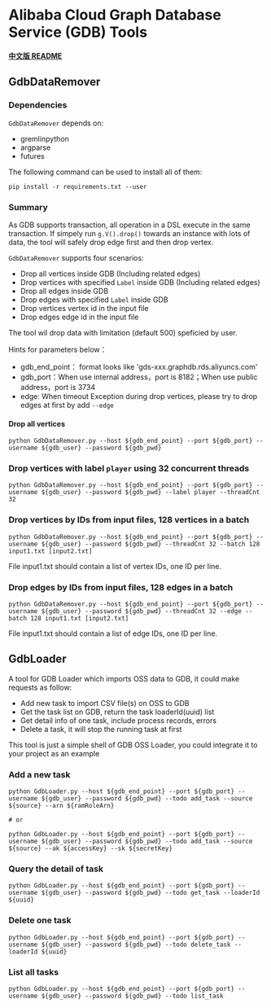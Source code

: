 # Alibaba Cloud Graph Database Service (GDB) Tools

[**中文版 README**](README.cn.md)

## GdbDataRemover

### Dependencies

`GdbDataRemover` depends on:
- gremlinpython
- argparse
- futures

The following command can be used to install all of them:
```shell
pip install -r requirements.txt --user
```

### Summary

As GDB supports transaction, all operation in a DSL execute in the same transaction. If simpely run `g.V().drop()` 
towards an instance with lots of data, the tool will safely drop edge first and then drop vertex.

`GdbDataRemover` supports four scenarios:

- Drop all vertices inside GDB (Including related edges)
- Drop vertices with specified `Label` inside GDB (Including related edges)
- Drop all edges inside GDB
- Drop edges with specified `Label` inside GDB
- Drop vertices vertex id in the input file 
- Drop edges edge id in the input file

The tool wil drop data with limitation (default 500) speficied by user.

Hints for parameters below：

- gdb_end_point： format looks like 'gds-xxx.graphdb.rds.aliyuncs.com'
- gdb_port：When use internal address，port is 8182；When use public address，port is 3734
- edge: When timeout Exception during drop vertices, please try to drop edges at first by add `--edge`

#### Drop all vertices

```shell
python GdbDataRemover.py --host ${gdb_end_point} --port ${gdb_port} --username ${gdb_user} --password ${gdb_pwd}
```

### Drop vertices with label `player` using 32 concurrent threads

```shell
python GdbDataRemover.py --host ${gdb_end_point} --port ${gdb_port} --username ${gdb_user} --password ${gdb_pwd} --label player --threadCnt 32
```

### Drop vertices by IDs from input files, 128 vertices in a batch

```shell
python GdbDataRemover.py --host ${gdb_end_point} --port ${gdb_port} --username ${gdb_user} --password ${gdb_pwd} --threadCnt 32 --batch 128 input1.txt [input2.txt]
```

File input1.txt should contain a list of vertex IDs, one ID per line.

### Drop edges by IDs from input files, 128 edges in a batch

```shell
python GdbDataRemover.py --host ${gdb_end_point} --port ${gdb_port} --username ${gdb_user} --password ${gdb_pwd} --threadCnt 32 --edge --batch 128 input1.txt [input2.txt]
```

File input1.txt should contain a list of edge IDs, one ID per line.

## GdbLoader

A tool for GDB Loader which imports OSS data to GDB, it could make requests as follow:

- Add new task to import CSV file(s) on OSS to GDB
- Get the task list on GDB, return the task loaderId(uuid) list
- Get detail info of one task, include process records, errors
- Delete a task, it will stop the running task at first

This tool is just a simple shell of GDB OSS Loader, you could integrate it to your project as an example

### Add a new task

```shell
python GdbLoader.py --host ${gdb_end_point} --port ${gdb_port} --username ${gdb_user} --password ${gdb_pwd} --todo add_task --source ${source} --arn ${ramRoleArn}

# or

python GdbLoader.py --host ${gdb_end_point} --port ${gdb_port} --username ${gdb_user} --password ${gdb_pwd} --todo add_task --source ${source} --ak ${accessKey} --sk ${secretKey}
```

### Query the detail of task

```shell
python GdbLoader.py --host ${gdb_end_point} --port ${gdb_port} --username ${gdb_user} --password ${gdb_pwd} --todo get_task --loaderId ${uuid}
```

### Delete one task

```shell
python GdbLoader.py --host ${gdb_end_point} --port ${gdb_port} --username ${gdb_user} --password ${gdb_pwd} --todo delete_task --loaderId ${uuid}
```

### List all tasks

```shell
python GdbLoader.py --host ${gdb_end_point} --port ${gdb_port} --username ${gdb_user} --password ${gdb_pwd} --todo list_task
```